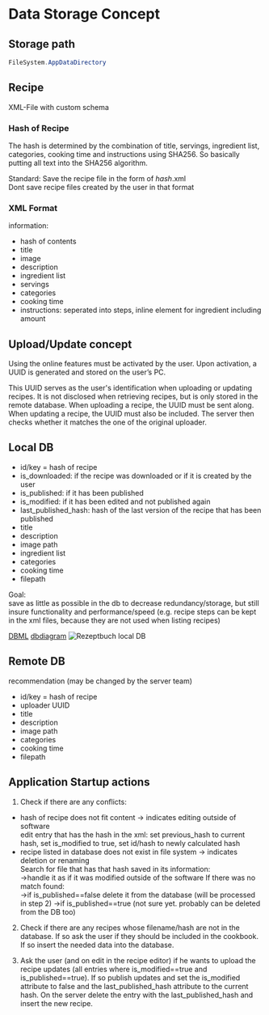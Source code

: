 # Data Storage Concept
## Storage path
```cs
FileSystem.AppDataDirectory
```


## Recipe
XML-File with custom schema

### Hash of Recipe
The hash is determined by the combination of title, servings, ingredient list, categories, cooking time and instructions using SHA256. 
So basically putting all text into the SHA256 algorithm.

Standard: Save the recipe file in the form of $hash$.xml  
Dont save recipe files created by the user in that format

### XML Format

information:
- hash of contents
- title
- image
- description
- ingredient list
- servings
- categories
- cooking time
- instructions: seperated into steps, inline element for ingredient including amount

## Upload/Update concept
Using the online features must be activated by the user.
Upon activation, a UUID is generated and stored on the user’s PC.

This UUID serves as the user's identification when uploading or updating recipes.
It is not disclosed when retrieving recipes, but is only stored in the remote database.
When uploading a recipe, the UUID must be sent along.
When updating a recipe, the UUID must also be included.
The server then checks whether it matches the one of the original uploader.

## Local DB
- id/key = hash of recipe
- is_downloaded: if the recipe was downloaded or if it is created by the user
- is_published: if it has been published
- is_modified: if it has been edited and not published again
- last_published_hash: hash of the last version of the recipe that has been published
- title
- description
- image path
- ingredient list
- categories
- cooking time
- filepath

Goal:  
save as little as possible in the db to decrease redundancy/storage, but still insure functionality and performance/speed
(e.g. recipe steps can be kept in the xml files, because they are not used when listing recipes)

[DBML](localDB.dbml)
[dbdiagram](https://dbdiagram.io/d/Rezeptbuch-local-DB-67f64ce44f7afba184ed8cd3)
![Rezeptbuch local DB](https://github.com/user-attachments/assets/0777ae6a-98f9-456e-9177-a23b1300c7f1)


## Remote DB
recommendation (may be changed by the server team)

- id/key = hash of recipe
- uploader UUID
- title
- description
- image path
- categories
- cooking time
- filepath


## Application Startup actions
1. Check if there are any conflicts:
- hash of recipe does not fit content -> indicates editing outside of software  
    edit entry that has the hash in the xml: set previous_hash to current hash, set is_modified to true, set id/hash to newly calculated hash
- recipe listed in database does not exist in file system -> indicates deletion or renaming  
    Search for file that has that hash saved in its information:  
        ->handle it as if it was modified outside of the software
    If there was no match found:  
        ->if is_published==false delete it from the database (will be processed in step 2)
        ->if is_published==true (not sure yet. probably can be deleted from the DB too)
  
2. Check if there are any recipes whose filename/hash are not in the database.
If so ask the user if they should be included in the cookbook.
If so insert the needed data into the database.

3. Ask the user (and on edit in the recipe editor) if he wants to upload the recipe updates (all entries where is_modified==true and is_published==true).
If so publish updates and set the is_modified attribute to false and the last_published_hash attribute to the current hash.
On the server delete the entry with the last_published_hash and insert the new recipe.
